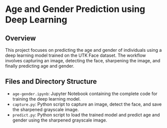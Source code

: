 # Age and Gender Prediction using Deep Learning

## Overview
This project focuses on predicting the age and gender of individuals using a deep learning model trained on the UTK Face dataset. The workflow involves capturing an image, detecting the face, sharpening the image, and finally predicting age and gender.

## Files and Directory Structure

- `age-gender.ipynb`: Jupyter Notebook containing the complete code for training the deep learning model.
- `capture.py`: Python script to capture an image, detect the face, and save the sharpened grayscale image.
- `predict.py`: Python script to load the trained model and predict age and gender using the sharpened grayscale image.


```bash
